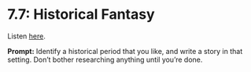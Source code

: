 # 7.7: Historical Fantasy 

Listen [here](http://www.writingexcuses.com/2012/02/12/writing-excuses-7-7-historical-fantasy/). 

**Prompt:** Identify a historical period that you like, and write a story in that setting. Don’t bother researching anything until you’re done.